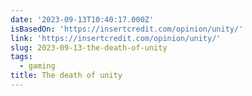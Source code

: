 ```yaml
---
date: '2023-09-13T10:40:17.000Z'
isBasedOn: 'https://insertcredit.com/opinion/unity/'
link: 'https://insertcredit.com/opinion/unity/'
slug: 2023-09-13-the-death-of-unity
tags:
  - gaming
title: The death of unity
---
```


